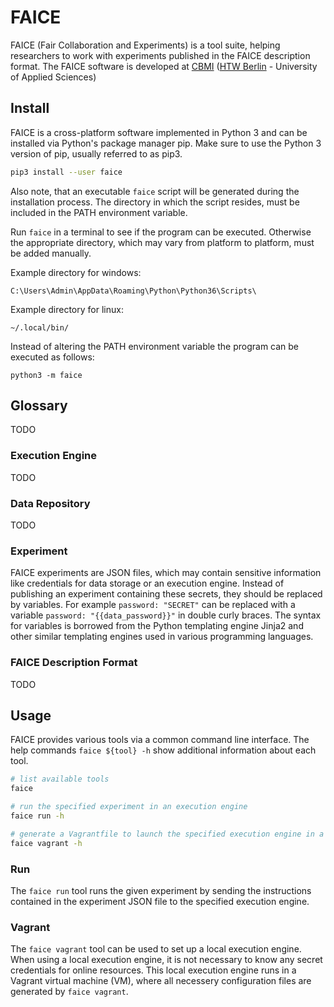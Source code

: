 # FAICE

FAICE (Fair Collaboration and Experiments) is a tool suite, helping researchers to work with experiments published in
the FAICE description format. The FAICE software is developed at [CBMI](https://cbmi.htw-berlin.de/)
([HTW Berlin](https://www.htw-berlin.de/) - University of Applied Sciences)

## Install

FAICE is a cross-platform software implemented in Python 3 and can be installed via Python's package manager pip.
Make sure to use the Python 3 version of pip, usually referred to as pip3.

```bash
pip3 install --user faice
```

Also note, that an executable `faice` script will be generated during the installation process. The directory in which
the script resides, must be included in the PATH environment variable.

Run `faice` in a terminal to see if the program can be executed. Otherwise the appropriate directory, which may vary
from platform to platform, must be added manually.

Example directory for windows:

```
C:\Users\Admin\AppData\Roaming\Python\Python36\Scripts\
```

Example directory for linux: 

```
~/.local/bin/
```

Instead of altering the PATH environment variable the program can be executed as follows:

```
python3 -m faice
```

## Glossary

TODO

### Execution Engine

TODO

### Data Repository

TODO

### Experiment

FAICE experiments are JSON files, which may contain sensitive information like credentials for data storage or an
execution engine. Instead of publishing an experiment containing these secrets, they should be replaced by variables.
For example `password: "SECRET"` can be replaced with a variable `password: "{{data_password}}"` in double curly braces.
The syntax for variables is borrowed from the Python templating engine Jinja2 and other similar templating engines used
in various programming languages.

### FAICE Description Format

TODO

## Usage

FAICE provides various tools via a common command line interface. The help commands `faice ${tool} -h`
show additional information about each tool.

```bash
# list available tools
faice
```

```bash
# run the specified experiment in an execution engine
faice run -h
```

```bash
# generate a Vagrantfile to launch the specified execution engine in a virtual machine
faice vagrant -h
```

### Run

The `faice run` tool runs the given experiment by sending the instructions contained in the experiment JSON file to
the specified execution engine.

### Vagrant

The `faice vagrant` tool can be used to set up a local execution engine. When using a local execution
engine, it is not necessary to know any secret credentials for online resources. This local execution engine runs in a
Vagrant virtual machine (VM), where all necessery configuration files are generated by `faice vagrant`.
